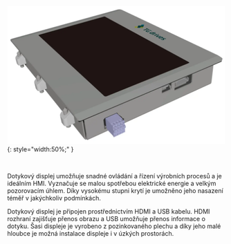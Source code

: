 <br>

![Basic view](../../../../source/img/photo_TGmonitor7.webp){: style="width:50%;" }

<br>

Dotykový displej umožňuje snadné ovládání a řízení výrobních procesů a je ideálním HMI.
Vyznačuje se malou spotřebou elektrické energie a velkým pozorovacím úhlem.
Díky vysokému stupni krytí je umožněno jeho nasazení téměř v jakýchkoliv podmínkách.

Dotykový displej je připojen prostřednictvím HDMI a USB kabelu.
HDMI rozhraní zajišťuje přenos obrazu a USB umožňuje přenos informace o dotyku.
Šasi displeje je vyrobeno z pozinkovaného plechu a díky jeho malé hloubce je možná instalace displeje i v úzkých prostorách.